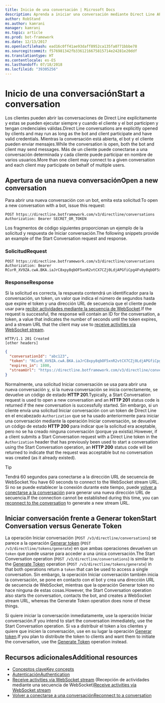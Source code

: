 ```yaml
---
title: Inicio de una conversación | Microsoft Docs
description: Aprenda a iniciar una conversación mediante Direct Line API v3.0.
author: RobStand
ms.author: kamrani
manager: kamrani
ms.topic: article
ms.prod: bot-framework
ms.date: 12/13/2017
ms.openlocfilehash: ead16c0ff41ae93daff8952ca135fa0771bbbe78
ms.sourcegitcommit: f576981342fb3361216675815714e24281e20ddf
ms.translationtype: HT
ms.contentlocale: es-ES
ms.lasthandoff: 07/18/2018
ms.locfileid: "39305256"
---
```

# <a name="start-a-conversation"></a><span data-ttu-id="0563f-103">Inicio de una conversación</span><span class="sxs-lookup"><span data-stu-id="0563f-103">Start a conversation</span></span>

<span data-ttu-id="0563f-104">Los clientes pueden abrir las conversaciones de Direct Line explícitamente y estas se pueden ejecutar siempre y cuando el cliente y el bot participen y tengan credenciales válidas.</span><span class="sxs-lookup"><span data-stu-id="0563f-104">Direct Line conversations are explicitly opened by clients and may run as long as the bot and client participate and have valid credentials.</span></span> <span data-ttu-id="0563f-105">Mientras la conversación está abierta, el bot y el cliente pueden enviar mensajes.</span><span class="sxs-lookup"><span data-stu-id="0563f-105">While the conversation is open, both the bot and client may send messages.</span></span> <span data-ttu-id="0563f-106">Más de un cliente puede conectarse a una conversación determinada y cada cliente puede participar en nombre de varios usuarios.</span><span class="sxs-lookup"><span data-stu-id="0563f-106">More than one client may connect to a given conversation and each client may participate on behalf of multiple users.</span></span>

## <a name="open-a-new-conversation"></a><span data-ttu-id="0563f-107">Apertura de una nueva conversación</span><span class="sxs-lookup"><span data-stu-id="0563f-107">Open a new conversation</span></span>

<span data-ttu-id="0563f-108">Para abrir una nueva conversación con un bot, emita esta solicitud:</span><span class="sxs-lookup"><span data-stu-id="0563f-108">To open a new conversation with a bot, issue this request:</span></span>

```http
POST https://directline.botframework.com/v3/directline/conversations
Authorization: Bearer SECRET_OR_TOKEN
```

<span data-ttu-id="0563f-109">Los fragmentos de código siguientes proporcionan un ejemplo de la solicitud y respuesta de Iniciar conversación.</span><span class="sxs-lookup"><span data-stu-id="0563f-109">The following snippets provide an example of the Start Conversation request and response.</span></span>

### <a name="request"></a><span data-ttu-id="0563f-110">Solicitud</span><span class="sxs-lookup"><span data-stu-id="0563f-110">Request</span></span>

```http
POST https://directline.botframework.com/v3/directline/conversations
Authorization: Bearer RCurR_XV9ZA.cwA.BKA.iaJrC8xpy8qbOF5xnR2vtCX7CZj0LdjAPGfiCpg4Fv0y8qbOF5xPGfiCpg4Fv0y8qqbOF5x8qbOF5xn
```

### <a name="response"></a><span data-ttu-id="0563f-111">Response</span><span class="sxs-lookup"><span data-stu-id="0563f-111">Response</span></span>

<span data-ttu-id="0563f-112">Si la solicitud es correcta, la respuesta contendrá un identificador para la conversación, un token, un valor que indica el número de segundos hasta que expire el token y una dirección URL de secuencia que el cliente puede usar para [recibir actividades mediante la secuencia de WebSocket](bot-framework-rest-direct-line-3-0-receive-activities.md#connect-via-websocket).</span><span class="sxs-lookup"><span data-stu-id="0563f-112">If the request is successful, the response will contain an ID for the conversation, a token, a value that indicates the number of seconds until the token expires, and a stream URL that the client may use to [receive activities via WebSocket stream](bot-framework-rest-direct-line-3-0-receive-activities.md#connect-via-websocket).</span></span>

```http
HTTP/1.1 201 Created
[other headers]
```

```json
{
  "conversationId": "abc123",
  "token": "RCurR_XV9ZA.cwA.BKA.iaJrC8xpy8qbOF5xnR2vtCX7CZj0LdjAPGfiCpg4Fv0y8qbOF5xPGfiCpg4Fv0y8qqbOF5x8qbOF5xn",
  "expires_in": 1800,
  "streamUrl": "https://directline.botframework.com/v3/directline/conversations/abc123/stream?t=RCurR_XV9ZA.cwA..."
}
```

<span data-ttu-id="0563f-113">Normalmente, una solicitud Iniciar conversación se usa para abrir una nueva conversación y, si la nueva conversación se inicia correctamente, se devuelve un código de estado **HTTP 201**.</span><span class="sxs-lookup"><span data-stu-id="0563f-113">Typically, a Start Conversation request is used to open a new conversation and an **HTTP 201** status code is returned if the new conversation is successfully started.</span></span> <span data-ttu-id="0563f-114">Sin embargo, si un cliente envía una solicitud Iniciar conversación con un token de Direct Line en el encabezado `Authorization` que se ha usado anteriormente para iniciar una conversación mediante la operación Iniciar conversación, se devuelve un código de estado **HTTP 200** para indicar que la solicitud era aceptable, pero no se ha creado ninguna conversación (porque ya existía).</span><span class="sxs-lookup"><span data-stu-id="0563f-114">However, if a client submits a Start Conversation request with a Direct Line token in the `Authorization` header that has previously been used to start a conversation using the Start Conversation operation, an **HTTP 200** status code will be returned to indicate that the request was acceptable but no conversation was created (as it already existed).</span></span>

> [!TIP]
> <span data-ttu-id="0563f-115">Tendrá 60 segundos para conectarse a la dirección URL de secuencia de WebSocket.</span><span class="sxs-lookup"><span data-stu-id="0563f-115">You have 60 seconds to connect to the WebSocket stream URL.</span></span> <span data-ttu-id="0563f-116">Si no se puede establecer la conexión durante este tiempo, puede [volver a conectarse a la conversación](bot-framework-rest-direct-line-3-0-reconnect-to-conversation.md) para generar una nueva dirección URL de secuencia.</span><span class="sxs-lookup"><span data-stu-id="0563f-116">If the connection cannot be established during this time, you can [reconnect to the conversation](bot-framework-rest-direct-line-3-0-reconnect-to-conversation.md) to generate a new stream URL.</span></span>

## <a name="start-conversation-versus-generate-token"></a><span data-ttu-id="0563f-117">Iniciar conversación frente a Generar token</span><span class="sxs-lookup"><span data-stu-id="0563f-117">Start Conversation versus Generate Token</span></span>

<span data-ttu-id="0563f-118">La operación Iniciar conversación (`POST /v3/directline/conversations`) se parece a la operación [Generar token](bot-framework-rest-direct-line-3-0-authentication.md#generate-token) (`POST /v3/directline/tokens/generate`) en que ambas operaciones devuelven un `token` que puede usarse para acceder a una única conversación.</span><span class="sxs-lookup"><span data-stu-id="0563f-118">The Start Conversation operation (`POST /v3/directline/conversations`) is similar to the [Generate Token](bot-framework-rest-direct-line-3-0-authentication.md#generate-token) operation (`POST /v3/directline/tokens/generate`) in that both operations return a `token` that can be used to access a single conversation.</span></span> <span data-ttu-id="0563f-119">Sin embargo, la operación Iniciar conversación también inicia la conversación, se pone en contacto con el bot y crea una dirección URL de secuencia de WebSocket, mientras que la operación Generar token no hace ninguna de estas cosas.</span><span class="sxs-lookup"><span data-stu-id="0563f-119">However, the Start Conversation operation also starts the conversation, contacts the bot, and creates a WebSocket stream URL, whereas the Generate Token operation does none of these things.</span></span> 

<span data-ttu-id="0563f-120">Si quiere iniciar la conversación inmediatamente, use la operación Iniciar conversación.</span><span class="sxs-lookup"><span data-stu-id="0563f-120">If you intend to start the conversation immediately, use the Start Conversation operation.</span></span> <span data-ttu-id="0563f-121">Si va a distribuir el token a los clientes y quiere que inicien la conversación, use en su lugar la operación [Generar token](bot-framework-rest-direct-line-3-0-authentication.md#generate-token).</span><span class="sxs-lookup"><span data-stu-id="0563f-121">If you plan to distribute the token to clients and want them to initiate the conversation, use the [Generate Token](bot-framework-rest-direct-line-3-0-authentication.md#generate-token) operation instead.</span></span> 

## <a name="additional-resources"></a><span data-ttu-id="0563f-122">Recursos adicionales</span><span class="sxs-lookup"><span data-stu-id="0563f-122">Additional resources</span></span>

- [<span data-ttu-id="0563f-123">Conceptos clave</span><span class="sxs-lookup"><span data-stu-id="0563f-123">Key concepts</span></span>](bot-framework-rest-direct-line-3-0-concepts.md)
- [<span data-ttu-id="0563f-124">Autenticación</span><span class="sxs-lookup"><span data-stu-id="0563f-124">Authentication</span></span>](bot-framework-rest-direct-line-3-0-authentication.md)
- <span data-ttu-id="0563f-125">[Receive activities via WebSocket stream](bot-framework-rest-direct-line-3-0-receive-activities.md#connect-via-websocket) (Recepción de actividades mediante una secuencia de WebSocket)</span><span class="sxs-lookup"><span data-stu-id="0563f-125">[Receive activities via WebSocket stream](bot-framework-rest-direct-line-3-0-receive-activities.md#connect-via-websocket)</span></span>
- [<span data-ttu-id="0563f-126">Volver a conectarse a una conversación</span><span class="sxs-lookup"><span data-stu-id="0563f-126">Reconnect to a conversation</span></span>](bot-framework-rest-direct-line-3-0-reconnect-to-conversation.md)